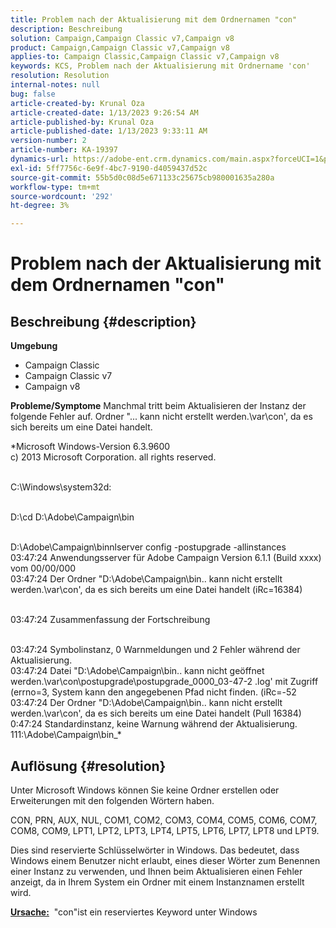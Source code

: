 ```yaml
---
title: Problem nach der Aktualisierung mit dem Ordnernamen "con"
description: Beschreibung
solution: Campaign,Campaign Classic v7,Campaign v8
product: Campaign,Campaign Classic v7,Campaign v8
applies-to: Campaign Classic,Campaign Classic v7,Campaign v8
keywords: KCS, Problem nach der Aktualisierung mit Ordnername 'con'
resolution: Resolution
internal-notes: null
bug: false
article-created-by: Krunal Oza
article-created-date: 1/13/2023 9:26:54 AM
article-published-by: Krunal Oza
article-published-date: 1/13/2023 9:33:11 AM
version-number: 2
article-number: KA-19397
dynamics-url: https://adobe-ent.crm.dynamics.com/main.aspx?forceUCI=1&pagetype=entityrecord&etn=knowledgearticle&id=1c1b8969-2493-ed11-aad1-6045bd006793
exl-id: 5ff7756c-6e9f-4bc7-9190-d4059437d52c
source-git-commit: 55b5d0c08d5e671133c25675cb980001635a280a
workflow-type: tm+mt
source-wordcount: '292'
ht-degree: 3%

---
```


# Problem nach der Aktualisierung mit dem Ordnernamen &quot;con&quot;

## Beschreibung {#description}

<b>Umgebung</b>
- Campaign Classic
- Campaign Classic v7
- Campaign v8



<b>Probleme/Symptome</b>
Manchmal tritt beim Aktualisieren der Instanz der folgende Fehler auf. Ordner &quot;... kann nicht erstellt werden.\var\con&#39;, da es sich bereits um eine Datei handelt.

*Microsoft Windows-Version 6.3.9600
<br>c) 2013 Microsoft Corporation. all rights reserved. 

<br>C:\Windows\system32d: 

<br>D:\cd D:\Adobe\Campaign\bin 

<br>D:\Adobe\Campaign\binnlserver config -postupgrade -allinstances
<br>03:47:24 Anwendungsserver für Adobe Campaign Version 6.1.1 (Build xxxx) vom 00/00/000
<br>03:47:24 Der Ordner &quot;D:\Adobe\Campaign\bin\.. kann nicht erstellt werden.\var\con&#39;, da es sich bereits um eine Datei handelt (iRc=16384) 

<br>03:47:24 Zusammenfassung der Fortschreibung

<br>03:47:24 Symbolinstanz, 0 Warnmeldungen und 2 Fehler während der Aktualisierung.
<br>03:47:24 Datei &quot;D:\Adobe\Campaign\bin\.. kann nicht geöffnet werden.\var\con\postupgrade\postupgrade_0000_03-47-2 .log&#39; mit Zugriff (errno=3, System kann den angegebenen Pfad nicht finden. (iRc=-52
<br>03:47:24 Der Ordner &quot;D:\Adobe\Campaign\bin\.. kann nicht erstellt werden.\var\con&#39;, da es sich bereits um eine Datei handelt (Pull 16384) 0:47:24 Standardinstanz, keine Warnung während der Aktualisierung. 111:\Adobe\Campaign\bin_*

## Auflösung {#resolution}


Unter Microsoft Windows können Sie keine Ordner erstellen oder Erweiterungen mit den folgenden Wörtern haben.

CON, PRN, AUX, NUL, COM1, COM2, COM3, COM4, COM5, COM6, COM7, COM8, COM9, LPT1, LPT2, LPT3, LPT4, LPT5, LPT6, LPT7, LPT8 und LPT9.

Dies sind reservierte Schlüsselwörter in Windows. Das bedeutet, dass Windows einem Benutzer nicht erlaubt, eines dieser Wörter zum Benennen einer Instanz zu verwenden, und Ihnen beim Aktualisieren einen Fehler anzeigt, da in Ihrem System ein Ordner mit einem Instanznamen erstellt wird.



<b><u>Ursache:</u></b>  &quot;con&quot;ist ein reserviertes Keyword unter Windows
